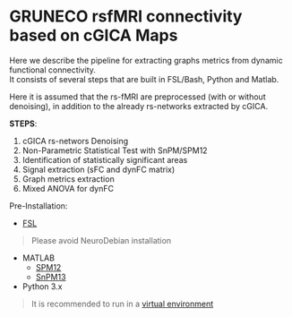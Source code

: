 # GRUNECO rsfMRI connectivity based on cGICA Maps
Here we describe the pipeline for extracting graphs metrics from  dynamic functional connectivity.  
It consists of several steps that are built in FSL/Bash, Python and Matlab.

Here it is assumed that the rs-fMRI are preprocessed (with or without denoising), in addition to the already rs-networks extracted by cGICA.

**STEPS**:

1. cGICA rs-networs Denoising
2. Non-Parametric Statistical Test with SnPM/SPM12
3. Identification of statistically significant areas
4. Signal extraction (sFC and dynFC matrix)
5. Graph metrics extraction
6. Mixed ANOVA for dynFC


Pre-Installation:

* [FSL](https://fsl.fmrib.ox.ac.uk/fsl/fslwiki)
> Please avoid NeuroDebian installation
* MATLAB
     - [SPM12](https://www.fil.ion.ucl.ac.uk/spm/software/spm12/)
     - [SnPM13](http://www.nisox.org/Software/SnPM13/)
* Python 3.x
> It is recommended to run in a [virtual environment](https://docs.python.org/es/3/library/venv.html)

